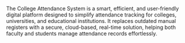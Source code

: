 The College Attendance System is a smart, efficient, and user-friendly digital platform designed to simplify attendance tracking for colleges, universities, and educational institutions. It replaces outdated manual registers with a secure, cloud-based, real-time solution, helping both faculty and students manage attendance records effortlessly.

